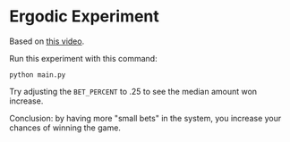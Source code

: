 # Ergodic Experiment

Based on [this video](https://www.youtube.com/watch?v=f1vXAHGIpfc&t=360s&ab_channel=GreshamCollege).

Run this experiment with this command: 

`python main.py`

Try adjusting the `BET_PERCENT` to .25 to see the median amount won increase. 

Conclusion: by having more "small bets" in the system, you increase your chances of winning the game.